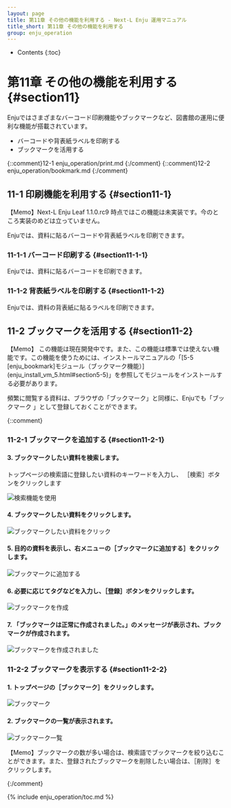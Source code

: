 ```yaml
---
layout: page
title: 第11章 その他の機能を利用する - Next-L Enju 運用マニュアル
title_short: 第11章 その他の機能を利用する
group: enju_operation
---
```


* Contents
{:toc}

第11章 その他の機能を利用する {#section11}
==============================================

Enjuではさまざまなバーコード印刷機能やブックマークなど、図書館の運用に便利な機能が搭載されています。

* バーコードや背表紙ラベルを印刷する
* ブックマークを活用する

{::comment}12-1  enju_operation/print.md {:/comment}
{::comment}12-2  enju_operation/bookmark.md {:/comment}

11-1 印刷機能を利用する {#section11-1}
--------------------------------------

<div class="alert alert-info memo">【Memo】Next-L Enju Leaf 1.1.0.rc9 時点ではこの機能は未実装です。今のところ実装のめどは立っていません。
</div>

Enjuでは、資料に貼るバーコードや背表紙ラベルを印刷できます。

### 11-1-1 バーコード印刷する {#section11-1-1}

Enjuでは、資料に貼るバーコードを印刷できます。

### 11-1-2 背表紙ラベルを印刷する {#section11-1-2}

Enjuでは、資料の背表紙に貼るラベルを印刷できます。

11-2 ブックマークを活用する {#section11-2}
-------------------------------------------

<div class="alert alert-info memo" markdown="1">【Memo】
この機能は現在開発中です。また、この機能は標準では使えない機能です。この機能を使うためには、インストールマニュアルの「[5-5 [enju_bookmark]モジュール（ブックマーク機能）](enju_install_vm_5.html#section5-5)」を参照してモジュールをインストールする必要があります。
</div>

頻繁に閲覧する資料は、ブラウザの「ブックマーク」と同様に、Enjuでも「ブックマーク
」として登録しておくことができます。


{::comment}

### 11-2-1 ブックマークを追加する {#section11-2-1}

#### 3. ブックマークしたい資料を検索します。
トップページの検索語に登録したい資料のキーワードを入力し、
［検索］ボタンをクリックします

![検索機能を使用](../assets/images/image_operation_286.png)

#### 4. ブックマークしたい資料をクリックします。  

![ブックマークしたい資料をクリック](../assets/images/image_operation_288.png)

#### 5. 目的の資料を表示し、右メニューの［ブックマークに追加する］をクリックします。  

![ブックマークに追加する](../assets/images/image_operation_290.png)

#### 6. 必要に応じてタグなどを入力し、［登録］ボタンをクリックします。  

![ブックマークを作成](../assets/images/image_operation_291.png)

#### 7. 「ブックマークは正常に作成されました。」のメッセージが表示され、ブックマークが作成されます。

![ブックマークを作成されました](../assets/images/image_operation_291_2.png)

### 11-2-2 ブックマークを表示する {#section11-2-2}

#### 1. トップページの［ブックマーク］をクリックします。  

![ブックマーク](../assets/images/image_operation_bookmark.png)

#### 2. ブックマークの一覧が表示されます。  

![ブックマーク一覧](../assets/images/image_operation_294.png)

<div class="alert alert-info memo">【Memo】ブックマークの数が多い場合は、検索語でブックマークを絞り込むことができます。また、登録されたブックマークを削除したい場合は、［削除］をクリックします。
</div>

{:/comment}


{% include enju_operation/toc.md %}
